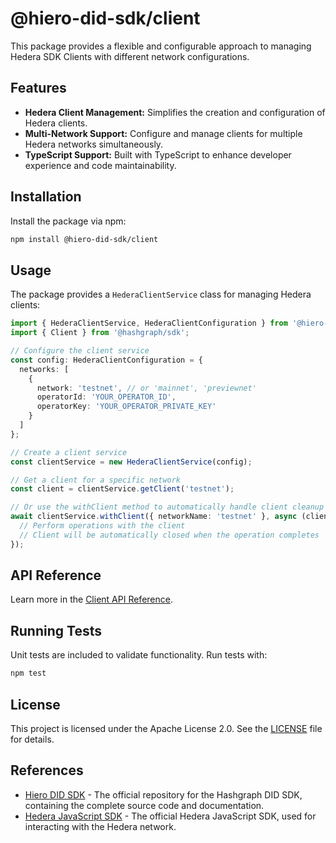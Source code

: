 # @hiero-did-sdk/client

This package provides a flexible and configurable approach to managing Hedera SDK Clients with different network configurations.

## Features

- **Hedera Client Management:** Simplifies the creation and configuration of Hedera clients.
- **Multi-Network Support:** Configure and manage clients for multiple Hedera networks simultaneously.
- **TypeScript Support:** Built with TypeScript to enhance developer experience and code maintainability.

## Installation

Install the package via npm:

```bash
npm install @hiero-did-sdk/client
```

## Usage

The package provides a `HederaClientService` class for managing Hedera clients:

```typescript
import { HederaClientService, HederaClientConfiguration } from '@hiero-did-sdk/client';
import { Client } from '@hashgraph/sdk';

// Configure the client service
const config: HederaClientConfiguration = {
  networks: [
    {
      network: 'testnet', // or 'mainnet', 'previewnet'
      operatorId: 'YOUR_OPERATOR_ID',
      operatorKey: 'YOUR_OPERATOR_PRIVATE_KEY'
    }
  ]
};

// Create a client service
const clientService = new HederaClientService(config);

// Get a client for a specific network
const client = clientService.getClient('testnet');

// Or use the withClient method to automatically handle client cleanup
await clientService.withClient({ networkName: 'testnet' }, async (client: Client) => {
  // Perform operations with the client
  // Client will be automatically closed when the operation completes
});
```

## API Reference

Learn more in the [Client API Reference](https://hiero-ledger.github.io/hiero-did-sdk-js/documentation/0.1.0/03-implementation/components/client-api.html).

## Running Tests

Unit tests are included to validate functionality. Run tests with:

```bash
npm test
```

## License

This project is licensed under the Apache License 2.0. See the [LICENSE](LICENSE) file for details.

## References

- [Hiero DID SDK](https://github.com/hiero-ledger/hiero-did-sdk-js) - The official repository for the Hashgraph DID SDK, containing the complete source code and documentation.
- [Hedera JavaScript SDK](https://github.com/hashgraph/hedera-sdk-js) - The official Hedera JavaScript SDK, used for interacting with the Hedera network.